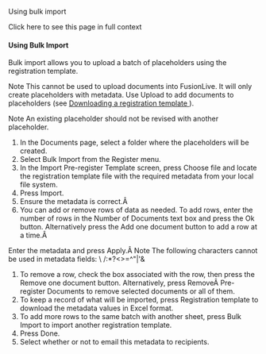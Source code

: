 Using bulk import

Click here to see this page in full context

####  Using Bulk Import

Bulk import allows you to upload a batch of placeholders using the
registration template.

Note  This cannot be used to upload documents into FusionLive. It will only
create placeholders with metadata. Use Upload to add documents to placeholders
(see [ Downloading a registration template ](Downloading_a_regis.htm#h) ).

Note  An existing placeholder should not be revised with another placeholder.

  1. In the Documents page, select a folder where the placeholders will be created. 
  2. Select Bulk Import from the Register menu. 
  3. In the Import Pre-register Template screen, press Choose file and locate the registration template file with the required metadata from your local file system. 
  4. Press Import. 
  5. Ensure the metadata is correct.Â 
  6. You can add or remove rows of data as needed. To add rows, enter the number of rows in the Number of Documents text box and press the Ok button. Alternatively press the Add one document button to add a row at a time.Â 

Enter the metadata and press Apply.Â  Note  The following characters cannot be
used in metadata fields: \ /:*?<>=^"|'&

  1. To remove a row, check the box associated with the row, then press the Remove one document button. Alternatively, press RemoveÂ Pre-register Documents to remove selected documents or all of them. 
  2. To keep a record of what will be imported, press Registration template to download the metadata values in Excel format. 
  3. To add more rows to the same batch with another sheet, press Bulk Import to import another registration template. 
  4. Press Done. 
  5. Select whether or not to email this metadata to recipients. 

